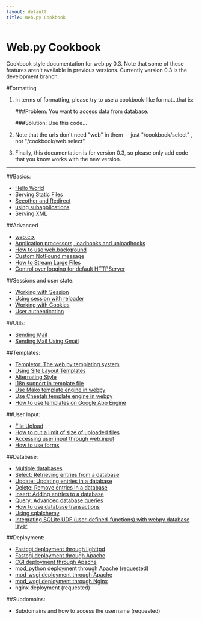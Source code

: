 ```yaml
---
layout: default
title: Web.py Cookbook
---
```


# Web.py Cookbook

Cookbook style documentation for web.py 0.3. Note that some of these features aren't available in previous versions.  Currently version 0.3 is the development branch.

#Formatting

1. In terms of formatting, please try to use a cookbook-like format...that is:
    
    ###Problem: You want to access data from database.
     
    ###Solution: Use this code...

1. Note that the urls don't need "web" in them -- just "/cookbook/select" , not "/cookbook/web.select".  

1. Finally, this documentation is for version 0.3, so please only add code that you know works with the new version.

-------------------------------------------------

##Basics:
* [Hello World](/cookbook/helloworld)
* [Serving Static File](/cookbook/staticfiles)<a href="http://www.from-thailand.com/" title="Grossiste, Décoration asiatique, Thailande, Import Export" alt="Grossiste, Décoration asiatique, Import Export, Thailande">s</a>
* [Seeother and Redirect](/cookbook/redirect+seeother)
* [using subapplications](/cookbook/subapp)
* [Serving XML](/cookbok/xmlfiles)

##Advanced
* [web.ctx](/cookbook/ctx)
* [Application processors, loadhooks and unloadhooks](/cookbook/application_processors)
* [How to use web.background](/cookbook/background)
* [Custom NotFound message](/cookbook/custom_notfound)
* [How to Stream Large Files](/cookbook/streaming_large_files)
* [Control over logging for default HTTPServer](/cookbook/logging)

##Sessions and user state:
* [Working with Session](/cookbook/sessions)
* [Using session with reloader](/cookbook/session_with_reloader)
* [Working with Cookies](/cookbook/cookies)
* [User authentication](/cookbook/userauth)

##Utils:
* [Sending Mail](/cookbook/sendmail)
* [Sending Mail Using Gmail](/cookbook/sendmail_using_gmail)

##Templates:
* [Templetor: The web.py templating system](http://webpy.org/docs/0.3/templetor )
* [Using Site Layout Templates](/cookbook/layout_template)
* [Alternating Style](/cookbook/alternating_style)
* [i18n support in template file](/cookbook/i18n_support_in_template_file )
* [Use Mako template engine in webpy](/cookbook/template_mako)
* [Use Cheetah template engine in webpy](/cookbook/template_cheetah)
* [How to use templates on Google App Engine](/cookbook/templates_on_gae)

##User Input:
* [File Upload](/cookbook/fileupload)
* [How to put a limit of size of uploaded files](/cookbook/limiting_upload_size)
* [Accessing user input through web.input](/cookbook/input)
* [How to use forms](/cookbook/forms)

##Database:
* [Multiple databases](/cookbook/multidbs)
* [Select: Retrieving entries from a database](/cookbook/select)
* [Update: Updating entries in a database](/cookbook/update)
* [Delete: Remove entries in a database](/cookbook/delete)
* [Insert: Adding entries to a database](/Insert) 
* [Query: Advanced database queries](/cookbook/query)
* [How to use database transactions](/cookbook/transactions)
* [Using sqlalchemy](/cookbook/sqlalchemy)
* [Integrating SQLite UDF (user-defined-functions) with webpy database layer](/cookbook/sqlite-udf)


##Deployment:
* [Fastcgi deployment through lighttpd](/cookbook/fastcgi-lighttpd)
* [Fastcgi deployment through Apache](/cookbook/fastcgi-apache) 
* [CGI deployment through Apache](/cookbook/cgi-apache)
* mod_python deployment through Apache (requested)
* [mod_wsgi deployment through Apache](/cookbook/mod_wsgi-apache )
* [mod_wsgi deployment through Nginx](/cookbook/mod_wsgi-nginx )
* nginx deployment (requested)

##Subdomains:
* Subdomains and how to access the username (requested)



























